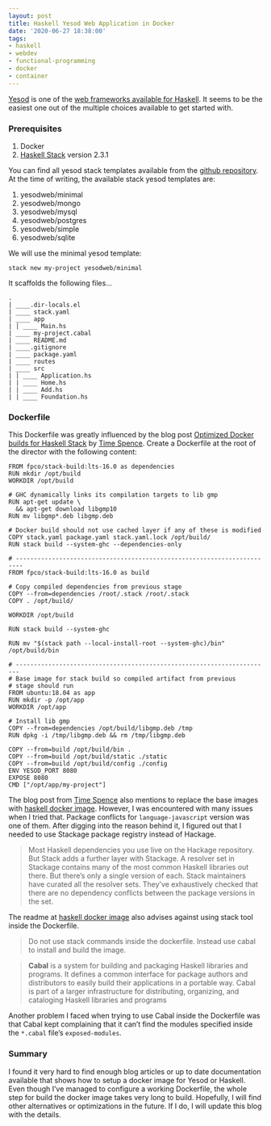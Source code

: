 ```yaml
---
layout: post
title: Haskell Yesod Web Application in Docker
date: '2020-06-27 18:38:00'
tags:
- haskell
- webdev
- functional-programming
- docker
- container
---
```


[Yesod](https://www.yesodweb.com/) is one of the [web frameworks available for Haskell](https://wiki.haskell.org/Web/Frameworks). It seems to be the easiest one out of the multiple choices available to get started with.

### Prerequisites

1. Docker
2. [Haskell Stack](http://haskellstack.org/) version 2.3.1

You can find all yesod stack templates available from the [github repository](https://github.com/yesodweb/stack-templates). At the time of writing, the available stack yesod templates are:

1. yesodweb/minimal
2. yesodweb/mongo
3. yesodweb/mysql
4. yesodweb/postgres
5. yesodweb/simple
6. yesodweb/sqlite

We will use the minimal yesod template:

    stack new my-project yesodweb/minimal

It scaffolds the following files…

    .
    | ____.dir-locals.el
    | ____ stack.yaml
    | ____ app
    | | ____ Main.hs
    | ____ my-project.cabal
    | ____ README.md
    | ____.gitignore
    | ____ package.yaml
    | ____ routes
    | ____ src
    | | ____ Application.hs
    | | ____ Home.hs
    | | ____ Add.hs
    | | ____ Foundation.hs

### Dockerfile

This Dockerfile was greatly influenced by the blog post [Optimized Docker builds for Haskell Stack](https://medium.com/permutive/optimized-docker-builds-for-haskell-76a9808eb10b) by [Time Spence](https://medium.com/@timothywspence). Create a Dockerfile at the root of the director with the following content:

    FROM fpco/stack-build:lts-16.0 as dependencies
    RUN mkdir /opt/build
    WORKDIR /opt/build
    
    # GHC dynamically links its compilation targets to lib gmp
    RUN apt-get update \
      && apt-get download libgmp10
    RUN mv libgmp*.deb libgmp.deb
    
    # Docker build should not use cached layer if any of these is modified
    COPY stack.yaml package.yaml stack.yaml.lock /opt/build/
    RUN stack build --system-ghc --dependencies-only
    
    # ------------------------------------------------------------------------
    FROM fpco/stack-build:lts-16.0 as build
    
    # Copy compiled dependencies from previous stage
    COPY --from=dependencies /root/.stack /root/.stack
    COPY . /opt/build/
    
    WORKDIR /opt/build
    
    RUN stack build --system-ghc
    
    RUN mv "$(stack path --local-install-root --system-ghc)/bin" /opt/build/bin
    
    # -----------------------------------------------------------------------
    # Base image for stack build so compiled artifact from previous
    # stage should run
    FROM ubuntu:18.04 as app
    RUN mkdir -p /opt/app
    WORKDIR /opt/app
    
    # Install lib gmp
    COPY --from=dependencies /opt/build/libgmp.deb /tmp
    RUN dpkg -i /tmp/libgmp.deb && rm /tmp/libgmp.deb
    
    COPY --from=build /opt/build/bin .
    COPY --from=build /opt/build/static ./static
    COPY --from=build /opt/build/config ./config
    ENV YESOD_PORT 8080
    EXPOSE 8080
    CMD ["/opt/app/my-project"]

The blog post from [Time Spence](https://medium.com/@timothywspence) also mentions to replace the base images with [haskell docker image](https://hub.docker.com/_/haskell). However, I was encountered with many issues when I tried that. Package conflicts for `language-javascript` version was one of them. After digging into the reason behind it, I figured out that I needed to use Stackage package registry instead of Hackage.

> Most Haskell dependencies you use live on the Hackage repository. But Stack adds a further layer with Stackage. A resolver set in Stackage contains many of the most common Haskell libraries out there. But there’s only a single version of each. Stack maintainers have curated all the resolver sets. They’ve exhaustively checked that there are no dependency conflicts between the package versions in the set.

The readme at [haskell docker image](https://hub.docker.com/_/haskell) also advises against using stack tool inside the Dockerfile.

> Do not use stack commands inside the dockerfile. Instead use cabal to install and build the image.

> **Cabal** is a system for building and packaging Haskell libraries and programs. It defines a common interface for package authors and distributors to easily build their applications in a portable way. Cabal is part of a larger infrastructure for distributing, organizing, and cataloging Haskell libraries and programs

Another problem I faced when trying to use Cabal inside the Dockerfile was that Cabal kept complaining that it can’t find the modules specified inside the `*.cabal` file’s `exposed-modules`.

### Summary

I found it very hard to find enough blog articles or up to date documentation available that shows how to setup a docker image for Yesod or Haskell. Even though I’ve managed to configure a working Dockerfile, the whole step for build the docker image takes very long to build. Hopefully, I will find other alternatives or optimizations in the future. If I do, I will update this blog with the details.

